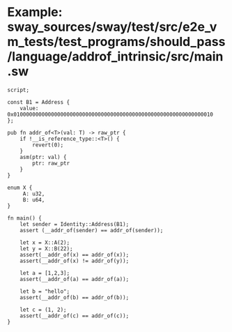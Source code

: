 # Example: sway_sources/sway/test/src/e2e_vm_tests/test_programs/should_pass/language/addrof_intrinsic/src/main.sw

```sway
script;

const B1 = Address {
    value: 0x0100000000000000000000000000000000000000000000000000000000000010
};

pub fn addr_of<T>(val: T) -> raw_ptr {
    if !__is_reference_type::<T>() {
        revert(0);
    }
    asm(ptr: val) {
        ptr: raw_ptr
    }
}

enum X {
     A: u32,
     B: u64,
}

fn main() {
    let sender = Identity::Address(B1);
    assert (__addr_of(sender) == addr_of(sender));

    let x = X::A(2);
    let y = X::B(22);
    assert(__addr_of(x) == addr_of(x));
    assert(__addr_of(x) != addr_of(y));

    let a = [1,2,3];
    assert(__addr_of(a) == addr_of(a));

    let b = "hello";
    assert(__addr_of(b) == addr_of(b));

    let c = (1, 2);
    assert(__addr_of(c) == addr_of(c));
}

```
